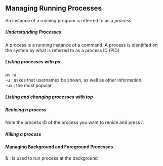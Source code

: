 ## Managing Running Processes
An instance of a running program is referred to as a *process*.

##### Understanding Processes
A process is a running instance of a command. A process is identified on the system by what is referred to as a process ID (PID)

##### Listing processes with ps
ps -u\
-u : askes that usernames be shown, as well as other information.\
-ux : the most popular

##### Listing and changing processes with top

##### Renicing a process
Note the process ID of the process you want to renice and press *r*.

##### Killing a process

#### Managing Background and Foreground Processes
& : is used to run process at the background

